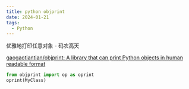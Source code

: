 ```yaml
---
title: python objprint
date: 2024-01-21
tags:
  - Python
---
```


优雅地打印任意对象 - 码农高天

[gaogaotiantian/objprint: A library that can print Python objects in human readable format](https://github.com/gaogaotiantian/objprint)

```python
from objprint import op as oprint
oprint(MyClass)
```